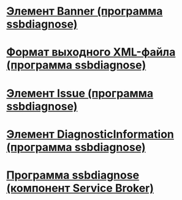# [Элемент Banner (программа ssbdiagnose)](banner-element-ssbdiagnose.md)
# [Формат выходного XML-файла (программа ssbdiagnose)](xml-output-file-format-ssbdiagnose.md)
# [Элемент Issue (программа ssbdiagnose)](issue-element-ssbdiagnose.md)
# [Элемент DiagnosticInformation (программа ssbdiagnose)](diagnosticinformation-element-ssbdiagnose.md)
# [Программа ssbdiagnose (компонент Service Broker)](ssbdiagnose-utility-service-broker.md)
